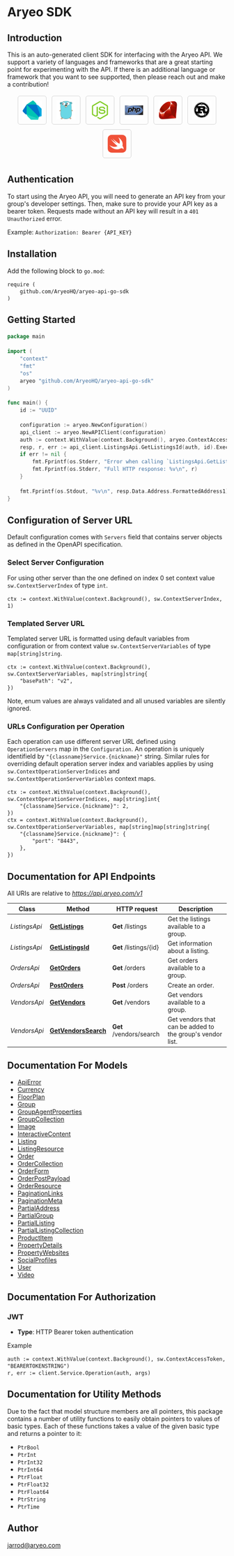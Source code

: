 # Aryeo SDK

## Introduction

This is an auto-generated client SDK for interfacing with the Aryeo API. We support a variety of languages and frameworks that are a great starting point for experimenting with the API. If there is an additional language or framework that you want to see supported, then please reach out and make a contribution!

<p align="center"> <a href="https://github.com/AryeoHQ/aryeo-api-dart-sdk"><img src="https://raw.githubusercontent.com/AryeoHQ/aryeo-api-docs/master/public/images/dart.svg" alt="Dart" width="44" style="padding:10px;border: 1px solid #d3d3d3;border-radius: 5px;margin:4px;"/></a> <a href="https://github.com/AryeoHQ/aryeo-api-go-sdk"><img src="https://raw.githubusercontent.com/AryeoHQ/aryeo-api-docs/master/public/images/go.svg" alt="Go" width="44" style="padding:10px;border: 1px solid #d3d3d3;border-radius: 5px;margin:4px;"/></a> <a href="https://github.com/AryeoHQ/aryeo-api-js-sdk"><img src="https://raw.githubusercontent.com/AryeoHQ/aryeo-api-docs/master/public/images/js.svg" alt="Node JS" width="44" style="padding:10px;border: 1px solid #d3d3d3;border-radius: 5px;margin:4px;"/></a> <a href="https://github.com/AryeoHQ/aryeo-api-php-sdk"><img src="https://raw.githubusercontent.com/AryeoHQ/aryeo-api-docs/master/public/images/php.svg" alt="PHP" width="44" style="padding:10px;border: 1px solid #d3d3d3;border-radius: 5px;margin:4px;"/></a> <a href="https://github.com/AryeoHQ/aryeo-api-ruby-sdk"><img src="https://raw.githubusercontent.com/AryeoHQ/aryeo-api-docs/master/public/images/ruby.svg" alt="Ruby" width="44" style="padding:10px;border: 1px solid #d3d3d3;border-radius: 5px;margin:4px;"/></a> <a href="https://github.com/AryeoHQ/aryeo-api-rust-sdk"><img src="https://raw.githubusercontent.com/AryeoHQ/aryeo-api-docs/master/public/images/rust.svg" alt="Rust" width="44" style="padding:10px;border: 1px solid #d3d3d3;border-radius: 5px;margin:4px;"/></a> <a href="https://github.com/AryeoHQ/aryeo-api-swift-sdk"><img src="https://raw.githubusercontent.com/AryeoHQ/aryeo-api-docs/master/public/images/swift.svg" alt="Swift" width="44" style="padding:10px;border: 1px solid #d3d3d3;border-radius: 5px;margin:4px;"/></a> </p>

## Authentication

To start using the Aryeo API, you will need to generate an API key from your group's developer settings. Then, make sure to provide your API key as a bearer token. Requests made without an API key will result in a `401 Unauthorized` error.

Example: `Authorization: Bearer {API_KEY}`

## Installation

Add the following block to `go.mod`:

```
require (
	github.com/AryeoHQ/aryeo-api-go-sdk
)
```

## Getting Started

```go
package main

import (
    "context"
    "fmt"
    "os"
    aryeo "github.com/AryeoHQ/aryeo-api-go-sdk"
)

func main() {
    id := "UUID"

    configuration := aryeo.NewConfiguration()
    api_client := aryeo.NewAPIClient(configuration)
    auth := context.WithValue(context.Background(), aryeo.ContextAccessToken, "API_KEY")
    resp, r, err := api_client.ListingsApi.GetListingsId(auth, id).Execute()
    if err != nil {
        fmt.Fprintf(os.Stderr, "Error when calling `ListingsApi.GetListingsId``: %v\n", err)
        fmt.Fprintf(os.Stderr, "Full HTTP response: %v\n", r)
    }
    
    fmt.Fprintf(os.Stdout, "%v\n", resp.Data.Address.FormattedAddress1)
}
```

## Configuration of Server URL

Default configuration comes with `Servers` field that contains server objects as defined in the OpenAPI specification.

### Select Server Configuration

For using other server than the one defined on index 0 set context value `sw.ContextServerIndex` of type `int`.

```golang
ctx := context.WithValue(context.Background(), sw.ContextServerIndex, 1)
```

### Templated Server URL

Templated server URL is formatted using default variables from configuration or from context value `sw.ContextServerVariables` of type `map[string]string`.

```golang
ctx := context.WithValue(context.Background(), sw.ContextServerVariables, map[string]string{
	"basePath": "v2",
})
```

Note, enum values are always validated and all unused variables are silently ignored.

### URLs Configuration per Operation

Each operation can use different server URL defined using `OperationServers` map in the `Configuration`.
An operation is uniquely identifield by `"{classname}Service.{nickname}"` string.
Similar rules for overriding default operation server index and variables applies by using `sw.ContextOperationServerIndices` and `sw.ContextOperationServerVariables` context maps.

```
ctx := context.WithValue(context.Background(), sw.ContextOperationServerIndices, map[string]int{
	"{classname}Service.{nickname}": 2,
})
ctx = context.WithValue(context.Background(), sw.ContextOperationServerVariables, map[string]map[string]string{
	"{classname}Service.{nickname}": {
		"port": "8443",
	},
})
```

## Documentation for API Endpoints

All URIs are relative to *https://api.aryeo.com/v1*

Class | Method | HTTP request | Description
------------ | ------------- | ------------- | -------------
*ListingsApi* | [**GetListings**](docs/ListingsApi.md#getlistings) | **Get** /listings | Get the listings available to a group.
*ListingsApi* | [**GetListingsId**](docs/ListingsApi.md#getlistingsid) | **Get** /listings/{id} | Get information about a listing.
*OrdersApi* | [**GetOrders**](docs/OrdersApi.md#getorders) | **Get** /orders | Get orders available to a group.
*OrdersApi* | [**PostOrders**](docs/OrdersApi.md#postorders) | **Post** /orders | Create an order.
*VendorsApi* | [**GetVendors**](docs/VendorsApi.md#getvendors) | **Get** /vendors | Get vendors available to a group.
*VendorsApi* | [**GetVendorsSearch**](docs/VendorsApi.md#getvendorssearch) | **Get** /vendors/search | Get vendors that can be added to the group&#39;s vendor list.


## Documentation For Models

 - [ApiError](docs/ApiError.md)
 - [Currency](docs/Currency.md)
 - [FloorPlan](docs/FloorPlan.md)
 - [Group](docs/Group.md)
 - [GroupAgentProperties](docs/GroupAgentProperties.md)
 - [GroupCollection](docs/GroupCollection.md)
 - [Image](docs/Image.md)
 - [InteractiveContent](docs/InteractiveContent.md)
 - [Listing](docs/Listing.md)
 - [ListingResource](docs/ListingResource.md)
 - [Order](docs/Order.md)
 - [OrderCollection](docs/OrderCollection.md)
 - [OrderForm](docs/OrderForm.md)
 - [OrderPostPayload](docs/OrderPostPayload.md)
 - [OrderResource](docs/OrderResource.md)
 - [PaginationLinks](docs/PaginationLinks.md)
 - [PaginationMeta](docs/PaginationMeta.md)
 - [PartialAddress](docs/PartialAddress.md)
 - [PartialGroup](docs/PartialGroup.md)
 - [PartialListing](docs/PartialListing.md)
 - [PartialListingCollection](docs/PartialListingCollection.md)
 - [ProductItem](docs/ProductItem.md)
 - [PropertyDetails](docs/PropertyDetails.md)
 - [PropertyWebsites](docs/PropertyWebsites.md)
 - [SocialProfiles](docs/SocialProfiles.md)
 - [User](docs/User.md)
 - [Video](docs/Video.md)


## Documentation For Authorization



### JWT

- **Type**: HTTP Bearer token authentication

Example

```golang
auth := context.WithValue(context.Background(), sw.ContextAccessToken, "BEARERTOKENSTRING")
r, err := client.Service.Operation(auth, args)
```


## Documentation for Utility Methods

Due to the fact that model structure members are all pointers, this package contains
a number of utility functions to easily obtain pointers to values of basic types.
Each of these functions takes a value of the given basic type and returns a pointer to it:

* `PtrBool`
* `PtrInt`
* `PtrInt32`
* `PtrInt64`
* `PtrFloat`
* `PtrFloat32`
* `PtrFloat64`
* `PtrString`
* `PtrTime`

## Author

jarrod@aryeo.com
